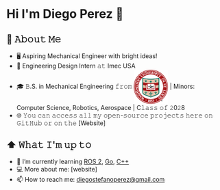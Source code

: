 # Hi I'm Diego Perez 👋

## :book: 𝙰𝚋𝚘𝚞𝚝 𝙼𝚎
- 🖥 Aspiring Mechanical Engineer with bright ideas!  
- 💼 Engineering Design Intern 𝚊𝚝 Imec USA  
- 🎓 𝙱.S. in Mechanical Engineering 𝚏𝚛𝚘𝚖 <img src="https://github.com/diegoperez2005/diegoperez/blob/main/WashU.png?raw=true" height="80em" style="vertical-align: middle;" alt="WashU" title="Washington University in St. Louis"/> | Minors: Computer Science, Robotics, Aerospace | C𝚕𝚊𝚜𝚜 𝚘𝚏 𝟸0𝟸8  
- 🌐 𝚈𝚘𝚞 𝚌𝚊𝚗 𝚊𝚌𝚌𝚎𝚜𝚜 𝚊𝚕𝚕 𝚖𝚢 𝚘𝚙𝚎𝚗-𝚜𝚘𝚞𝚛𝚌𝚎 𝚙𝚛𝚘𝚓𝚎𝚌𝚝𝚜 𝚑𝚎𝚛𝚎 𝚘𝚗 𝙶𝚒𝚝𝙷𝚞𝚋 𝚘𝚛 𝚘𝚗 𝚝𝚑𝚎 [Website]

## ⬆ 𝚆𝚑𝚊𝚝 𝙸'𝚖 𝚞𝚙 𝚝𝚘
- 🌱 I’m currently learning [ROS 2](https://docs.ros.org/en/foxy/index.html), [Go](https://go.dev/), [C++](https://cplusplus.com/)  
- 💻 More about me: [website]  
- 📫 How to reach me: [diegostefanoperez@gmail.com](mailto:diegostefanoperez@gmail.com)
